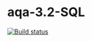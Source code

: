 # aqa-3.2-SQL

[![Build status](https://ci.appveyor.com/api/projects/status/1x02g8bwclpgc6tj/branch/master?svg=true)](https://ci.appveyor.com/project/Satura/aqa-3-2-sql/branch/master)

